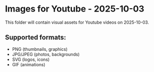# Images for Youtube - 2025-10-03

This folder will contain visual assets for Youtube videos on 2025-10-03.

## Supported formats:
- PNG (thumbnails, graphics)
- JPG/JPEG (photos, backgrounds)
- SVG (logos, icons)
- GIF (animations)
